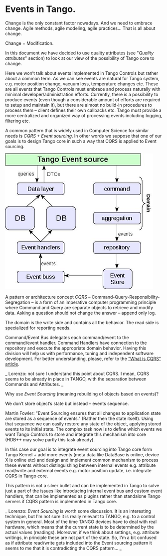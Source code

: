 # Events in Tango.  

Change is the only constant factor nowadays. And we need to embrace change. 
Agile methods, agile modeling, agile practices… That is all about change. 

Change = Modification. 

In this document we have decided to use quality attributes (see "_Quality attributes_" section) to look at our view of the possibility of Tango core to change.

Here we won’t talk about events implemented in Tango Controls but rather about a common term. As we can see events are natural for Tango system, e.g. motor position change, vacuum loss, temperature changes etc. These are all events that Tango Controls must embrace and process naturally with minimal developer/administration efforts. Currently, there is a possibility to produce events (even though a considerable amount of efforts are required to setup and maintain it), but there are almost no build-in procedures to process them – client defines their own callbacks etc. Tango must provide a more centralized and organized way of processing events including logging, filtering etc.

A common pattern that is widely used in Computer Science for similar needs is _CQRS + Event sourcing_. In other words we suppose that one of our goals is to design Tango core in such a way that CQRS is applied to Event sourcing.

![](images/CQRS_Tango.jpg)

A pattern or architecture concept _CQRS_ – Command-Query-Responsibility-Segregation – is a form of an imperative computer programming principle where Command and Query are separate objects to retrieve and modify data. Asking a question should not change the answer – append only log.

The domain is the write side and contains all the behavior. The read side is specialized for reporting needs. 

Command/Event Bus delegates each command/event to the command/event handler. Command Handlers have connection to the repository and execute the appropriate domain behavior.
Having this division will help us with performance, tuning and independent software development.
For better understanding, please, refer to the ["What is CQRS" article](https://www.codeproject.com/Articles/555855/Introduction-to-CQRS).

_ Lorenzo: not sure I understand this point about CQRS. I mean, CQRS seems to be already in place in TANGO, with the separation between Commands and Attributes. _

Why use _Event Sourcing_ (meaning rebuilding of objects based on events)?

We don’t store object’s state but instead – events sequence.

Martin Fowler: "Event Sourcing ensures that all changes to application state are stored as a sequence of events." (Rather then the state itself).
Using that sequence we can easily restore any state of the object, applying stored events to its initial state.
The complex task now is to define which events we want Tango Controls to store and integrate this mechanism into core (HDB++ may solve partly this task already).

In this case our goal is to integrate event sourcing into Tango core form Tango Kernel + add more events (meta data like DataBase is online, device X is online etc) and design and implement common mechanism to process these events without distinguishing between internal events e.g. attribute read/write and external events  e.g. motor position update, i.e. integrate CQRS in Tango core.

This pattern is not a silver bullet and can be implemented in Tango to solve just a part of the issues like introducing internal event bus and custom event handlers, that can be implemented as plugins rather than standalone Tango servers if CQRS pattern is implemented in Tango core.

_ Lorenzo: _Event Sourcing_ is worth some discussion. It is an interesting technique, but I'm not sure it is really relevant to TANGO, e.g. to a control system in general. Most of the time TANGO devices have to deal with real hardware, which means that the current state is to be determined by the actual values (readings). Moreover, if we think about settings, e.g. attribute writings, in principle these are not part of the state. So, I'm a bit confused as if attribute read/write gets included into the Event sourcing pattern it seems to me that it is contradicting the CQRS pattern... _